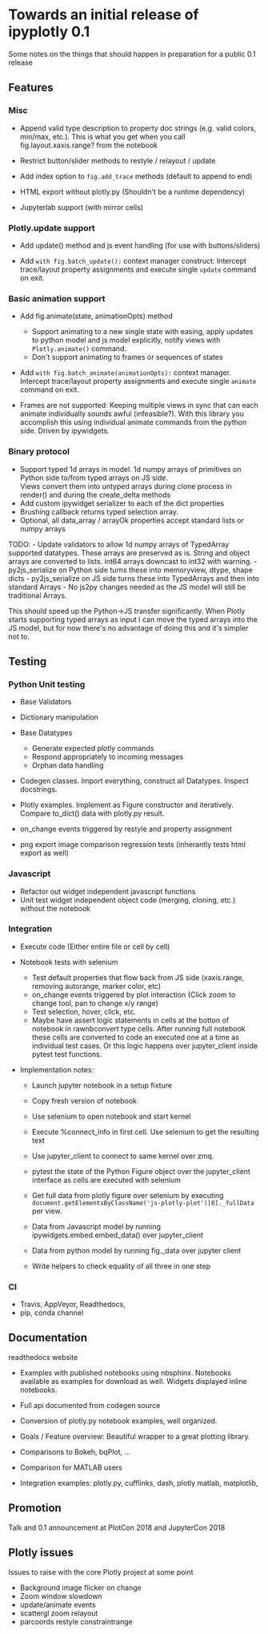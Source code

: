 # Towards an initial release of ipyplotly 0.1

Some notes on the things that should happen in preparation for a public 0.1 release 


## Features

### Misc
- Append valid type description to property doc strings (e.g. valid colors, min/max, etc.). This is what you get when
 you call fig.layout.xaxis.range? from the notebook

- Restrict button/slider methods to restyle / relayout  / update

- Add index option to `fig.add_trace` methods (default to append to end)

- HTML export without plotly.py (Shouldn't be a runtime dependency)

- Jupyterlab support (with mirror cells)

### Plotly.update support
- Add update() method and js event handling (for use with buttons/sliders)

- Add `with fig.batch_update():` context manager construct: Intercept trace/layout property assignments and execute 
single `update` command on exit. 

### Basic animation support
- Add fig.animate(state, animationOpts) method
    - Support animating to a new single state with easing, apply updates to python model and js model explicitly, notify views with `Plotly.animate()` command.
    - Don't support animating to frames or sequences of states

- Add `with fig.batch_animate(animationOpts):` context manager. Intercept trace/layout property assignments and 
execute single `animate` command on exit.

- Frames are not supported: Keeping multiple views in sync that can each animate individually sounds awful 
(infeasible?). With this
 library you accomplish this using individual animate commands from the python side. Driven by ipywidgets. 

### Binary protocol
- Support typed 1d arrays in model. 1d numpy arrays of primitives on Python side to/from typed arrays on JS side.  
Views convert them 
into untyped arrays during clone process in render() and during the create_delta methods
- Add custom ipywidget serializer to each of the dict properties
- Brushing callback returns typed selection array.
- Optional, all data_array / arrayOk properties accept standard lists or numpy arrays

TODO: 
    - Update validators to allow 1d numpy arrays of TypedArray supported datatypes. These arrays are preserved as is.
      String and object arrays are converted to lists. int64 arrays downcast to int32 with warning.
    - py2js_serialize on Python side turns these into memoryview, dtype, shape dicts
    - py2js_serialize on JS side turns these into TypedArrays and then into standard Arrays
    - No js2py changes needed as the JS model will still be traditional Arrays.
    
This should speed up the Python->JS transfer significantly. When Plotly starts supporting typed arrays as input I can
 move the typed arrays into the JS model, but for now there's no advantage of doing this and it's simpler not to.

## Testing

### Python Unit testing
 - Base Validators
 - Dictionary manipulation
 - Base Datatypes
    - Generate expected plotly commands
    - Respond appropriately to incoming messages
    - Orphan data handling 
    
 - Codegen classes. Import everything, construct all Datatypes. Inspect docstrings.
 - Plotly examples. Implement as Figure constructor and iteratively. Compare to_dict() data with plotly.py result.
 - on_change events triggered by restyle and property assignment 
 - png export image comparison regression tests (inherantly tests html export as well)

### Javascript
 - Refactor out widget independent javascript functions
 - Unit test widget independent object code (merging, cloning, etc.) without the notebook

### Integration
 - Execute code (Either entire file or cell by cell)
 - Notebook tests with selenium
    - Test default properties that flow back from JS side (xaxis.range, removing autorange, marker color, etc)
    - on_change events triggered by plot interaction (Click zoom to change tool, pan to change x/y range)
    - Test selection, hover, click, etc.
    - Maybe have assert logic statements in cells at the botton of notebook in rawnbconvert type cells. After running 
    full notebook these cells are converted to code an executed one at a time as individual test cases. Or this logic
     happens over jupyter_client inside pytest test functions. 
    
 - Implementation notes:
   - Launch jupyter notebook in a setup fixture 
   - Copy fresh version of notebook
   - Use selenium to open notebook and start kernel
   - Execute %connect_info in first cell. Use selenium to get the resulting text
   - Use jupyter_client to connect to same kernel over zmq.
   
   - pytest the state of the Python Figure object over the jupyter_client interface as cells are executed with selenium
   - Get full data from plotly figure over selenium by executing `document.getElementsByClassName('js-plotly-plot')[0]._fullData`
     per view.
   - Data from Javascript model by running ipywidgets.embed.embed_data() over jupyter_client
   - Data from python model by running fig._data over jupyter client
   - Write helpers to check equality of all three in one step
   
### CI
 - Travis, AppVeyor, Readthedocs,
 - pip, conda channel

## Documentation

readthedocs website 
  
  - Examples with published notebooks using nbsphinx.  Notebooks available as examples for download as well. 
Widgets displayed inline notebooks.

  - Full api documented from codegen source
  
  - Conversion of plotly.py notebook examples, well organized. 
  
  - Goals / Feature overview: Beautiful wrapper to a great plotting library.
  
  - Comparisons to Bokeh, bqPlot, ...
  
  - Comparison for MATLAB users
  
  - Integration examples: plotly.py, cufflinks, dash, plotly matlab, matplotlib,


## Promotion
Talk and 0.1 announcement at PlotCon 2018 and JupyterCon 2018


## Plotly issues
Issues to raise with the core Plotly project at some point

 - Background image flicker on change
 - Zoom window slowdown 
 - update/animate events
 - scattergl zoom relayout
 - parcoords restyle constraintrange